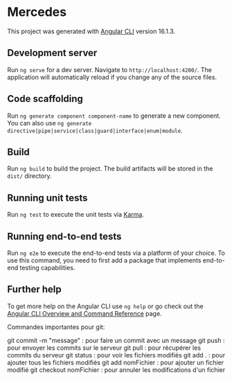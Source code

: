 # Mercedes

This project was generated with [Angular CLI](https://github.com/angular/angular-cli) version 16.1.3.

## Development server

Run `ng serve` for a dev server. Navigate to `http://localhost:4200/`. The application will automatically reload if you change any of the source files.

## Code scaffolding

Run `ng generate component component-name` to generate a new component. You can also use `ng generate directive|pipe|service|class|guard|interface|enum|module`.

## Build

Run `ng build` to build the project. The build artifacts will be stored in the `dist/` directory.

## Running unit tests

Run `ng test` to execute the unit tests via [Karma](https://karma-runner.github.io).

## Running end-to-end tests

Run `ng e2e` to execute the end-to-end tests via a platform of your choice. To use this command, you need to first add a package that implements end-to-end testing capabilities.

## Further help

To get more help on the Angular CLI use `ng help` or go check out the [Angular CLI Overview and Command Reference](https://angular.io/cli) page.

Commandes importantes pour git:

git commit -m "message" : pour faire un commit avec un message
git push : pour envoyer les commits sur le serveur
git pull : pour récupérer les commits du serveur
git status : pour voir les fichiers modifiés
git add . : pour ajouter tous les fichiers modifiés
git add nomFichier : pour ajouter un fichier modifié
git checkout nomFichier : pour annuler les modifications d'un fichier

